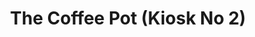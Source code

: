 ---
title: "The Coffee Pot (Kiosk No 2)"
url: /colwyn-bay/the-coffee-pot-kiosk-no-2/
shop: kiosk
---